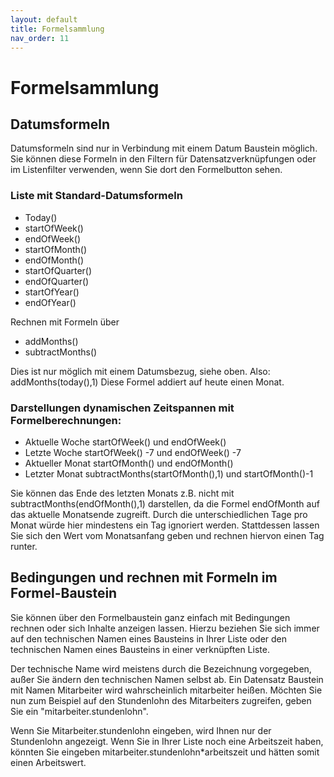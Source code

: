 ```yaml
---
layout: default
title: Formelsammlung
nav_order: 11
---
```


# Formelsammlung

## Datumsformeln

Datumsformeln sind nur in Verbindung mit einem Datum Baustein möglich. Sie können diese Formeln in den Filtern
für Datensatzverknüpfungen oder im Listenfilter verwenden, wenn Sie dort den Formelbutton sehen.

### Liste mit Standard-Datumsformeln

- Today()
- startOfWeek()
- endOfWeek()
- startOfMonth()
- endOfMonth()
- startOfQuarter()
- endOfQuarter()
- startOfYear()
- endOfYear()

Rechnen mit Formeln über

- addMonths()
- subtractMonths()

Dies ist nur möglich mit einem Datumsbezug, siehe oben. Also: addMonths(today(),1)
Diese Formel addiert auf heute einen Monat.

### Darstellungen dynamischen Zeitspannen mit Formelberechnungen:

- Aktuelle Woche startOfWeek() und endOfWeek()
- Letzte Woche startOfWeek() -7 und endOfWeek() -7
- Aktueller Monat startOfMonth() und endOfMonth()
- Letzter Monat subtractMonths(startOfMonth(),1) und startOfMonth()-1

Sie können das Ende des letzten Monats z.B. nicht mit subtractMonths(endOfMonth(),1) darstellen,
da die Formel endOfMonth auf das aktuelle Monatsende zugreift. Durch die unterschiedlichen
Tage pro Monat würde hier mindestens ein Tag ignoriert werden. Stattdessen lassen Sie sich den Wert
vom Monatsanfang geben und rechnen hiervon einen Tag runter.

## Bedingungen und rechnen mit Formeln im Formel-Baustein

Sie können über den Formelbaustein ganz einfach mit Bedingungen rechnen oder sich Inhalte anzeigen lassen. 
Hierzu beziehen Sie sich immer auf den technischen Namen eines Bausteins in Ihrer Liste oder den technischen
Namen eines Bausteins in einer verknüpften Liste.

Der technische Name wird meistens durch die Bezeichnung vorgegeben, außer Sie ändern den technischen Namen selbst ab.
Ein Datensatz Baustein mit Namen Mitarbeiter wird wahrscheinlich mitarbeiter heißen.
Möchten Sie nun zum Beispiel auf den Stundenlohn des Mitarbeiters zugreifen, geben Sie ein "mitarbeiter.stundenlohn".

Wenn Sie Mitarbeiter.stundenlohn eingeben, wird Ihnen nur der Stundenlohn angezeigt. Wenn Sie in Ihrer Liste noch
eine Arbeitszeit haben, könnten Sie eingeben mitarbeiter.stundenlohn*arbeitszeit und hätten somit einen Arbeitswert.